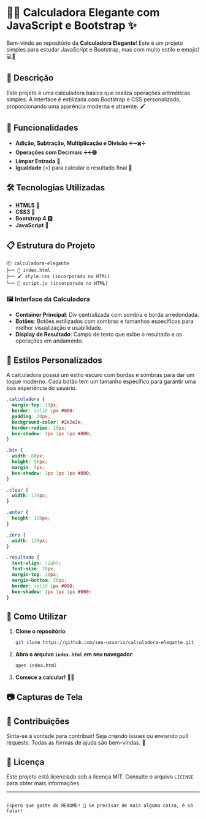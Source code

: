 # 🧮✨ Calculadora Elegante com JavaScript e Bootstrap ✨

Bem-vindo ao repositório da **Calculadora Elegante**! Este é um projeto simples para estudar JavaScript e Bootstrap, mas com muito estilo e emojis! 💻🎨

## 📜 Descrição

Este projeto é uma calculadora básica que realiza operações aritméticas simples. A interface é estilizada com Bootstrap e CSS personalizado, proporcionando uma aparência moderna e atraente. 🖌️

## 🚀 Funcionalidades

- **Adição, Subtração, Multiplicação e Divisão** ➕➖✖️➗
- **Operações com Decimais** ➗➕🟠
- **Limpar Entrada** 🧹
- **Igualdade** (=) para calcular o resultado final 🟰

## 🛠️ Tecnologias Utilizadas

- **HTML5** 📄
- **CSS3** 🎨
- **Bootstrap 4** 🅱️
- **JavaScript** 📜

## 📋 Estrutura do Projeto

```plaintext
📦 calculadora-elegante
├── 📄 index.html
├── 🖌️ style.css (incorporado no HTML)
└── 📜 script.js (incorporado no HTML)
```

### 🖼️ Interface da Calculadora

- **Container Principal**: Div centralizada com sombra e borda arredondada.
- **Botões**: Botões estilizados com sombras e tamanhos específicos para melhor visualização e usabilidade.
- **Display de Resultado**: Campo de texto que exibe o resultado e as operações em andamento.

## 🎨 Estilos Personalizados

A calculadora possui um estilo escuro com bordas e sombras para dar um toque moderno. Cada botão tem um tamanho específico para garantir uma boa experiência do usuário.

```css
.calculadora {
  margin-top: 10px;
  border: solid 1px #000;
  padding: 20px;
  background-color: #2e2e2e;
  border-radius: 10px;
  box-shadow: 1px 1px 5px #000;
}

.btn {
  width: 60px;
  height: 50px;
  margin: 5px;
  box-shadow: 1px 1px 1px #000;
}

.clear {
  width: 130px;
}

.enter {
  height: 110px;
}

.zero {
  width: 130px;
}

.resultado {
  text-align: right;
  font-size: 20px;
  margin-top: 10px;
  margin-bottom: 20px;
  border: solid 1px #000;
  box-shadow: 1px 1px 1px #000;
}
```

## 📝 Como Utilizar

1. **Clone o repositório**:
   ```bash
   git clone https://github.com/seu-usuario/calculadora-elegante.git
   ```
2. **Abra o arquivo `index.html` em seu navegador**:
   ```bash
   open index.html
   ```

3. **Comece a calcular!** 🧮✨

## 📷 Capturas de Tela

## 🤝 Contribuições

Sinta-se à vontade para contribuir! Seja criando issues ou enviando pull requests. Todas as formas de ajuda são bem-vindas. 🤗

## 📜 Licença

Este projeto está licenciado sob a licença MIT. Consulte o arquivo `LICENSE` para obter mais informações.

---
```

Espero que goste do README! 🌟 Se precisar de mais alguma coisa, é só falar!
